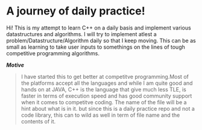 # A journey of daily practice!

Hi! This is my attempt to learn C++ on a daily basis and implement various datastructures and algorithms. I will try to implement atlest a problem/Datastructure/Algorithm daily so that I keep moving. This can be as small as learning to take user inputs  to somethings on the lines of tough competitive programming algorithms. 

***Motive***

> I have started this to get better at competitve programming.Most of
> the platforms accept all the languages and while I am quite good and
> hands on at JAVA, C++ is the language that give much less TLE, is
> faster in terms of execution speed and has good community support when
> it comes to competitve coding. The name of the file will be a hint
> about what is in it. but since this is a daily practice repo and not a
> code library, this can to wild as well in term of file name and the
> contents of it.